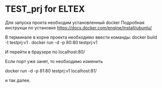 # TEST_prj for ELTEX

Для запуска прокта необходим установленный docker
Подробная инструкци по установке https://docs.docker.com/engine/install/ubuntu/

В терминале в корне проекта необходимо ввести команды:
docker build -t testprj:v1 .
docker run -d -p 80:80 testprj:v1

И перейти в браузере по localhost:80/

Если порт уже занят, то необходимо изменить

docker run -d -p 81:80 testprj:v1
localhost:81/

и так далее.

